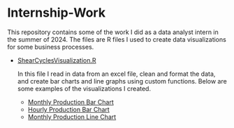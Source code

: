 # Internship-Work
This repository contains some of the work I did as a data analyst intern in the summer of 2024. The files are R files I used to create data visualizations for some business processes. 

<ul>
<li><a href = "https://github.com/pweave5/Internship-Work/blob/main/ShearCyclesVisualization.R">ShearCyclesVisualization.R</a>

In this file I read in data from an excel file, clean and format the data, and create bar charts and line graphs using custom functions. Below are some examples of the visualizations I created.</li> 
<ul>
  <li><a href = "https://github.com/pweave5/Internship-Work/blob/main/Sierra_Daily_Cycles.pdf">Monthly Production Bar Chart</a></li>
  <li><a href = "https://github.com/pweave5/Internship-Work/blob/main/Sierra_Hourly_Cycles.pdf">Hourly Production Bar Chart</a></li>
  <li><a href = "https://github.com/pweave5/Internship-Work/blob/main/Sierra_Cycles_Line_Chart.pdf">Monthly Production Line Chart</a></li>
</ul>

  
</ul>

  

  
